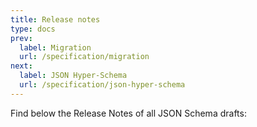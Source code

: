 ```yaml
---
title: Release notes
type: docs
prev: 
  label: Migration
  url: /specification/migration
next: 
  label: JSON Hyper-Schema
  url: /specification/json-hyper-schema
---
```


Find below the Release Notes of all JSON Schema drafts:
